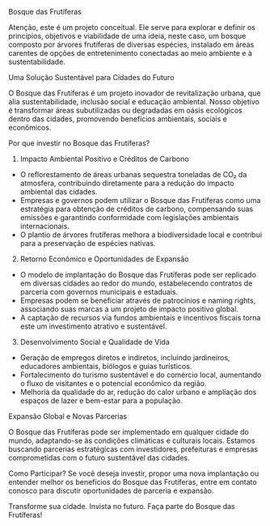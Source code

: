 Bosque das Frutíferas

Atenção, este é um projeto conceitual. Ele serve para explorar e definir os princípios, objetivos e viabilidade de uma ideia, neste caso, um bosque composto por árvores frutíferas de diversas espécies, instalado em áreas carentes de opções de entretenimento conectadas ao meio ambiente e à sustentabilidade.

Uma Solução Sustentável para Cidades do Futuro

O Bosque das Frutíferas é um projeto inovador de revitalização urbana, que alia sustentabilidade, inclusão social e educação ambiental. Nosso objetivo é transformar áreas subutilizadas ou degradadas em oásis ecológicos dentro das cidades, promovendo benefícios ambientais, sociais e econômicos.

Por que investir no Bosque das Frutíferas?

1. Impacto Ambiental Positivo e Créditos de Carbono
- O reflorestamento de áreas urbanas sequestra toneladas de CO₂ da atmosfera, contribuindo diretamente para a redução do impacto ambiental das cidades.
- Empresas e governos podem utilizar o Bosque das Frutíferas como uma estratégia para obtenção de créditos de carbono, compensando suas emissões e garantindo conformidade com legislações ambientais internacionais.
- O plantio de árvores frutíferas melhora a biodiversidade local e contribui para a preservação de espécies nativas.

2. Retorno Econômico e Oportunidades de Expansão
- O modelo de implantação do Bosque das Frutíferas pode ser replicado em diversas cidades ao redor do mundo, estabelecendo contratos de parceria com governos municipais e estaduais.
- Empresas podem se beneficiar através de patrocínios e naming rights, associando suas marcas a um projeto de impacto positivo global.
- A captação de recursos via fundos ambientais e incentivos fiscais torna este um investimento atrativo e sustentável.

3. Desenvolvimento Social e Qualidade de Vida
- Geração de empregos diretos e indiretos, incluindo jardineiros, educadores ambientais, biólogos e guias turísticos.
- Fortalecimento do turismo sustentável e do comércio local, aumentando o fluxo de visitantes e o potencial econômico da região.
- Melhoria da qualidade do ar, redução do calor urbano e ampliação dos espaços de lazer e bem-estar para a população.

Expansão Global e Novas Parcerias

O Bosque das Frutíferas pode ser implementado em qualquer cidade do mundo, adaptando-se às condições climáticas e culturais locais. Estamos buscando parcerias estratégicas com investidores, prefeituras e empresas comprometidas com o futuro sustentável das cidades.

Como Participar?
Se você deseja investir, propor uma nova implantação ou entender melhor os benefícios do Bosque das Frutíferas, entre em contato conosco para discutir oportunidades de parceria e expansão.

Transforme sua cidade. Invista no futuro. Faça parte do Bosque das Frutíferas!

